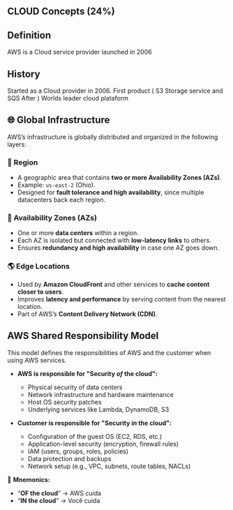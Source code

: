 ## CLOUD Concepts (24%)

## Definition
   AWS is a Cloud service provider launched in 2006

## History
  Started as a Cloud provider in 2006.
  First product ( S3 Storage service and SQS After )
  Worlds leader cloud plataform


## 🌐 Global Infrastructure

AWS’s infrastructure is globally distributed and organized in the following layers:

### 📍 Region
- A geographic area that contains **two or more Availability Zones (AZs)**.
- Example: `us-east-2` (Ohio).
- Designed for **fault tolerance and high availability**, since multiple datacenters back each region.

### 🏢 Availability Zones (AZs)
- One or more **data centers** within a region.
- Each AZ is isolated but connected with **low-latency links** to others.
- Ensures **redundancy and high availability** in case one AZ goes down.

### 🌎 Edge Locations
- Used by **Amazon CloudFront** and other services to **cache content closer to users**.
- Improves **latency and performance** by serving content from the nearest location.
- Part of AWS’s **Content Delivery Network (CDN)**.



## AWS Shared Responsibility Model

This model defines the responsibilities of AWS and the customer when using AWS services.

- **AWS is responsible for "Security *of* the cloud":**
  - Physical security of data centers
  - Network infrastructure and hardware maintenance
  - Host OS security patches
  - Underlying services like Lambda, DynamoDB, S3

- **Customer is responsible for "Security *in* the cloud":**
  - Configuration of the guest OS (EC2, RDS, etc.)
  - Application-level security (encryption, firewall rules)
  - IAM (users, groups, roles, policies)
  - Data protection and backups
  - Network setup (e.g., VPC, subnets, route tables, NACLs)

🔑 **Mnemonics:**
- “**OF the cloud**” → AWS cuida
- “**IN the cloud**” → Você cuida




